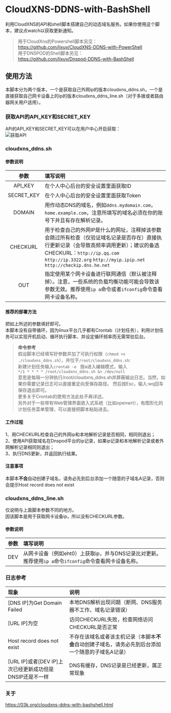 # CloudXNS-DDNS-with-BashShell
利用CloudXNS的API和shell脚本搭建自己的动态域名服务。如果你使用这个脚本，建议点watch以获取更新通知。  
>用于CloudXns的Powershell脚本另见：  
https://github.com/lixuy/CloudXNS-DDNS-with-PowerShell  
用于DNSPOD的Shell脚本另见：  
https://github.com/lixuy/Dnspod-DDNS-with-BashShell  
## 使用方法
本脚本分为两个版本，一个是获取自己外网ip的版本cloudxns_ddns.sh，一个是直接获取自己网卡设备上的ip的版本cloudxns_ddns_line.sh（对于多拨或者路由器网关用户适用）。
### 获取API的API_KEY和SECRET_KEY
APi的API_KEY和SECRET_KEY可以在用户中心开启获取：  
![获取API](https://www.cloudxns.net/Public/Uploads/Article/201506/5577aca518efa.jpg)
### **cloudxns_ddns.sh**
#### 参数说明  
参数|填写说明
:-:|:-
|API_KEY | 在个人中心后台的安全设置里面获取ID|
SECRET_KEY|在个人中心后台的安全设置里面获取Token
DOMAIN| 用作动态DNS的域名，例如```ddns.mydomain.com```，```home.example.com```，注意所填写的域名必须在你的账号下并且有存在解析记录。
CHECKURL|用于检查自己的外网IP是什么的网址，注释掉该参数会跳过所有检查（仅验证域名记录是否存在）直接执行更新记录（会导致高频率调用更新）；建议的备选CHECKURL：```http://ip.qq.com``` ```http://ip.3322.org``` ```http://myip.ipip.net``` ```http://checkip.dns.he.net```
OUT|指定使用某个网卡设备进行联网通信（默认被注释掉）。注意，一些系统的负载均衡功能可能会导致该参数无效。推荐使用```ip a```命令或者```ifconfig```命令查看网卡设备名称。

#### **推荐的部署方法**
把如上所述的参数填好即可。  
本脚本没有自带循环，因为linux平台几乎都有Crontab（计划任务），利用计划任务可以实现开机启动、循环执行脚本、并设定循环频率而无需常驻后台。  
>**命令参考**  
假设脚本已经填写好参数并加了可执行权限（```chmod +x ./cloudxns_ddns.sh```），并位于```/root/cloudxns_ddns.sh```:  
新建计划任务输入```crontab -e```  
按a进入编辑模式，输入   
 ```*/1 * * * * /root/cloudxns_ddns.sh &> /dev/null```  
意思是每隔一分钟执行/root/cloudxns_ddns.sh并屏蔽输出日志。当然，如果你需要记录日志可以直接重定向至保存路径。 
然后按Esc，输入:wq回车保存退出即可。  
更多关于Crontab的使用方法此处不再详述。  
另外对于一些带有Web管理界面嵌入式系统（比如openwrt），有图形化的计划任务菜单管理，可以直接把脚本粘贴进去。

#### 工作过程
1、用CHECKURL检查自己的外网ip和本地解析记录是否相同，相同则退出；  
2、使用API获取域名在Dnspod平台的ip记录，如果ip记录和本地解析记录或者外网解析记录相同则退出；  
3、执行DNS更新，并返回执行结果。
#### 注意事项
本脚本**不会**自动创建子域名，请务必先到后台添加一个随意的子域名A记录，否则会提示Host record does not exist 

### **cloudxns_ddns_line.sh**
仅说明与上面脚本参数不同的地方。  
因该脚本是用于获取网卡设备ip，所以没有CHECKURL参数。  
#### 参数说明
参数|填写说明
:-:|:-
|DEV | 从网卡设备（例如eht0）上获取ip，并与DNS记录比对更新。推荐使用```ip a```命令```ifconfig```命令查看网卡设备名称。  

### 日志参考
现象|说明
:-|:-
[DNS IP]为Get Domain Failed|本地DNS解析出现问题（断网、DNS服务器不工作、域名记录错误）
[URL IP]为空|访问CHECKURL失败，检查网络访问CHECKURL是否正常
Host record does not exist|不存在该域名或者该主机记录（本脚本**不会**自动创建子域名，请务必先到后台添加一个随意的子域名A记录）
[URL IP]或者[DEV IP]上次已经更新成功但是DNSIP还是不一样|DNS有缓存，DNS记录是已经更新，属正常现象
### **关于**
https://03k.org/cloudxns-ddns-with-bashshell.html
